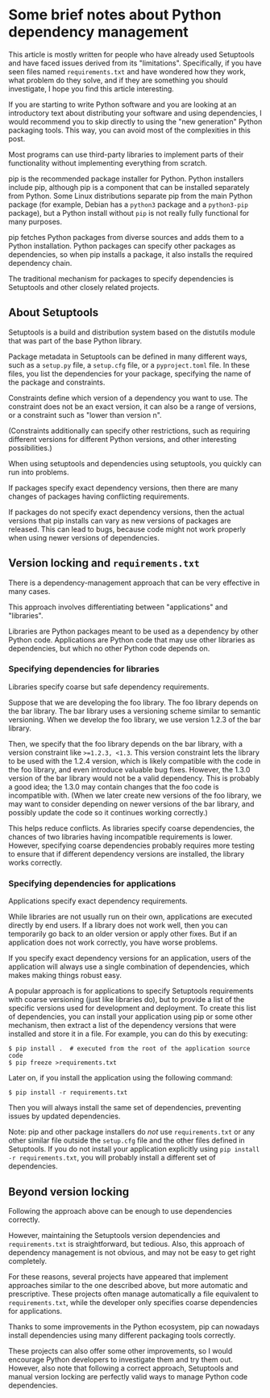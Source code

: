 # Some brief notes about Python dependency management

This article is mostly written for people who have already used Setuptools and have faced issues derived from its "limitations".
Specifically, if you have seen files named `requirements.txt` and have wondered how they work, what problem do they solve, and if they are something you should investigate, I hope you find this article interesting.

If you are starting to write Python software and you are looking at an introductory text about distributing your software and using dependencies, I would recommend you to skip directly to using the "new generation" Python packaging tools.
This way, you can avoid most of the complexities in this post.

Most programs can use third-party libraries to implement parts of their functionality without implementing everything from scratch.

pip is the recommended package installer for Python.
Python installers include pip, although pip is a component that can be installed separately from Python.
Some Linux distributions separate pip from the main Python package (for example, Debian has a `python3` package and a `python3-pip` package), but a Python install without `pip` is not really fully functional for many purposes.

pip fetches Python packages from diverse sources and adds them to a Python installation.
Python packages can specify other packages as dependencies, so when pip installs a package, it also installs the required dependency chain.

The traditional mechanism for packages to specify dependencies is Setuptools and other closely related projects.

## About Setuptools

Setuptools is a build and distribution system based on the distutils module that was part of the base Python library.

Package metadata in Setuptools can be defined in many different ways, such as a `setup.py` file, a `setup.cfg` file, or a `pyproject.toml` file.
In these files, you list the dependencies for your package, specifying the name of the package and constraints.

Constraints define which version of a dependency you want to use.
The constraint does not be an exact version, it can also be a range of versions, or a constraint such as "lower than version n".

(Constraints additionally can specify other restrictions, such as requiring different versions for different Python versions, and other interesting possibilities.)

When using setuptools and dependencies using setuptools, you quickly can run into problems.

If packages specify exact dependency versions, then there are many changes of packages having conflicting requirements.

If packages do not specify exact dependency versions, then the actual versions that pip installs can vary as new versions of packages are released.
This can lead to bugs, because code might not work properly when using newer versions of dependencies.

## Version locking and `requirements.txt`

There is a dependency-management approach that can be very effective in many cases.

This approach involves differentiating between "applications" and "libraries".

Libraries are Python packages meant to be used as a dependency by other Python code.
Applications are Python code that may use other libraries as dependencies, but which no other Python code depends on.

### Specifying dependencies for libraries

Libraries specify coarse but safe dependency requirements.

Suppose that we are developing the foo library.
The foo library depends on the bar library.
The bar library uses a versioning scheme similar to semantic versioning.
When we develop the foo library, we use version 1.2.3 of the bar library.

Then, we specify that the foo library depends on the bar library, with a version constraint like `>=1.2.3, <1.3`.
This version constraint lets the library to be used with the 1.2.4 version, which is likely compatible with the code in the foo library, and even introduce valuable bug fixes.
However, the 1.3.0 version of the bar library would not be a valid dependency.
This is probably a good idea; the 1.3.0 may contain changes that the foo code is incompatible with.
(When we later create new versions of the foo library, we may want to consider depending on newer versions of the bar library, and possibly update the code so it continues working correctly.)

This helps reduce conflicts.
As libraries specify coarse dependencies, the chances of two libraries having incompatible requirements is lower.
However, specifying coarse dependencies probably requires more testing to ensure that if different dependency versions are installed, the library works correctly.

### Specifying dependencies for applications

Applications specify exact dependency requirements.

While libraries are not usually run on their own, applications are executed directly by end users.
If a library does not work well, then you can temporarily go back to an older version or apply other fixes.
But if an application does not work correctly, you have worse problems.

If you specify exact dependency versions for an application, users of the application will always use a single combination of dependencies, which makes making things robust easy.

A popular approach is for applications to specify Setuptools requirements with coarse versioning (just like libraries do), but to provide a list of the specific versions used for development and deployment.
To create this list of dependencies, you can install your application using pip or some other mechanism, then extract a list of the dependency versions that were installed and store it in a file.
For example, you can do this by executing:

```
$ pip install .  # executed from the root of the application source code
$ pip freeze >requirements.txt
```

Later on, if you install the application using the following command:

```
$ pip install -r requirements.txt
```

Then you will always install the same set of dependencies, preventing issues by updated dependencies.

Note: pip and other package installers do *not* use `requirements.txt` or any other similar file outside the `setup.cfg` file and the other files defined in Setuptools.
If you do not install your application explicitly using `pip install -r requirements.txt`, you will probably install a different set of dependencies.

## Beyond version locking

Following the approach above can be enough to use dependencies correctly.

However, maintaining the Setuptools version dependencies and `requirements.txt` is straightforward, but tedious.
Also, this approach of dependency management is not obvious, and may not be easy to get right completely.

For these reasons, several projects have appeared that implement approaches similar to the one described above, but more automatic and prescriptive.
These projects often manage automatically a file equivalent to `requirements.txt`, while the developer only specifies coarse dependencies for applications.

Thanks to some improvements in the Python ecosystem, pip can nowadays install dependencies using many different packaging tools correctly.

These projects can also offer some other improvements, so I would encourage Python developers to investigate them and try them out.
However, also note that following a correct approach, Setuptools and manual version locking are perfectly valid ways to manage Python code dependencies.
